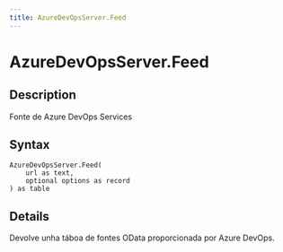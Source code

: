 ```yaml
---
title: AzureDevOpsServer.Feed
---
```


# AzureDevOpsServer.Feed


## Description

Fonte de Azure DevOps Services


## Syntax

```powerquery
AzureDevOpsServer.Feed(
    url as text,
    optional options as record
) as table
```


## Details

Devolve unha táboa de fontes OData proporcionada por Azure DevOps.


